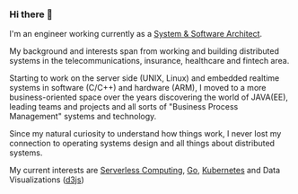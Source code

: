 ### Hi there 👋

I'm an engineer working currently as a [System & Software Architect](https://www.linkedin.com/in/marcellanz/).

My background and interests span from working and building distributed systems in the telecommunications, insurance, healthcare and fintech area.

Starting to work on the server side (UNIX, Linux) and embedded realtime systems in software (C/C++) and hardware (ARM), I moved to a more business-oriented space over the years discovering the world of JAVA(EE), leading teams and projects and all sorts of "Business Process Management" systems and technology.

Since my natural curiosity to understand how things work, I never lost my connection to operating systems design and all things about distributed systems.

My current interests are [Serverless Computing](https://cloudstate.io), [Go](https://golang.org), [Kubernetes](https://kubernetes.io) and Data Visualizations ([d3js](https://d3js.org))

<!--
**marcellanz/marcellanz** is a ✨ _special_ ✨ repository because its `README.md` (this file) appears on your GitHub profile.

Here are some ideas to get you started:

- 🔭 I’m currently working on ...
- 🌱 I’m currently learning ...
- 👯 I’m looking to collaborate on ...
- 🤔 I’m looking for help with ...
- 💬 Ask me about ...
- 📫 How to reach me: ...
- 😄 Pronouns: ...
- ⚡ Fun fact: ...
-->

